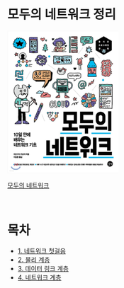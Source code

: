 # 모두의 네트워크 정리

<img src="./image/logo.jpeg" width="250"/>

<br>

[모두의 네트워크](http://www.yes24.com/Product/Goods/61794014?OzSrank=1)

<br>

# 목차

- [1. 네트워크 첫걸음](./1.%20네트워크%20첫걸음.md)
- [2. 물리 계층](./2.%20물리%20계층.md)
- [3. 데이터 링크 계층](./3.%20데이터%20링크%20계층.md)
- [4. 네트워크 계층](./4.%20네트워크%20계층.md)
